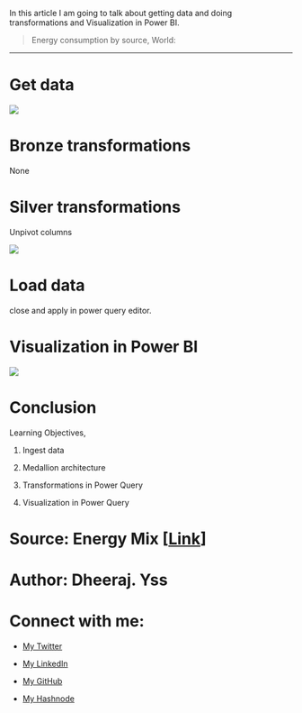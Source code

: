 In this article I am going to talk about getting data and doing transformations and Visualization in Power BI.

> Energy consumption by source, World:

<!-- <iframe src="https://ourworldindata.org/grapher/energy-consumption-by-source-and-country?stackMode=absolute&tab=chart" style="width:100%;height:600px;border:none;">
</iframe> -->

---

# Get data

![](https://cdn.hashnode.com/res/hashnode/image/upload/v1714031895000/ccff1c4d-03d3-49c8-b2f9-c7aecc2e1bda.png)

# Bronze transformations

None

# Silver transformations

Unpivot columns

![](https://cdn.hashnode.com/res/hashnode/image/upload/v1714032744147/d541ff6a-bbf6-41b8-9dea-e49ba4e2fe00.png)

# Load data

close and apply in power query editor.

# Visualization in Power BI

![](https://cdn.hashnode.com/res/hashnode/image/upload/v1714034623711/20ea354d-cca8-4e17-a30c-ed5c8e220449.png)

# Conclusion

Learning Objectives,

1. Ingest data
    
2. Medallion architecture
    
3. Transformations in Power Query
    
4. Visualization in Power Query
    

# Source: Energy Mix \[[Link](https://ourworldindata.org/energy-mix)\]

# Author: Dheeraj. Yss

# Connect with me:

* [My Twitter](https://twitter.com/yssdheeraj)
    
* [My LinkedIn](https://www.linkedin.com/in/dheerajy1/)
    
* [My GitHub](https://github.com/dheerajy1)
    
* [My Hashnode](https://dheerajy1.hashnode.dev/)